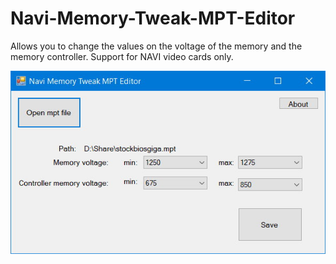 # Navi-Memory-Tweak-MPT-Editor
Allows you to change the values on the voltage of the memory and the memory controller. Support for NAVI video cards only.


![Image alt](https://github.com/Mishanstvo/Navi-Memory-Tweak-MPT-Editor/blob/master/image.jpg)
